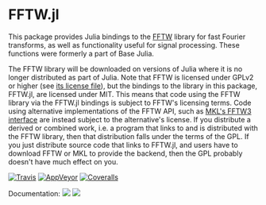 # FFTW.jl

This package provides Julia bindings to the [FFTW](http://www.fftw.org/) library for
fast Fourier transforms, as well as functionality useful for signal processing.
These functions were formerly a part of Base Julia.

The FFTW library will be downloaded on versions of Julia where it is no longer distributed
as part of Julia.
Note that FFTW is licensed under GPLv2 or higher (see
[its license file](http://www.fftw.org/doc/License-and-Copyright.html)), but the bindings
to the library in this package, FFTW.jl, are licensed under MIT.
This means that code using the FFTW library via the FFTW.jl bindings is subject to FFTW's
licensing terms.
Code using alternative implementations of the FFTW API, such as
[MKL's FFTW3 interface](https://software.intel.com/en-us/mkl-developer-reference-c-fftw3-interface-to-intel-math-kernel-library)
are instead subject to the alternative's license.
If you distribute a derived or combined work, i.e. a program that links to and is distributed
with the FFTW library, then that distribution falls under the terms of the GPL.
If you just distribute source code that links to FFTW.jl, and users have to download FFTW
or MKL to provide the backend, then the GPL probably doesn't have much effect on you.

[![Travis](https://travis-ci.org/JuliaMath/FFTW.jl.svg?branch=master)](https://travis-ci.org/JuliaMath/FFTW.jl)
[![AppVeyor](https://ci.appveyor.com/api/projects/status/hofbdbyt287qn49s/branch/master?svg=true)](https://ci.appveyor.com/project/ararslan/fftw-jl/branch/master)
[![Coveralls](https://coveralls.io/repos/github/JuliaMath/FFTW.jl/badge.svg?branch=master)](https://coveralls.io/github/JuliaMath/FFTW.jl?branch=master)

Documentation:
[![](https://img.shields.io/badge/docs-stable-blue.svg)](https://JuliaMath.github.io/FFTW.jl/stable)
[![](https://img.shields.io/badge/docs-latest-blue.svg)](https://JuliaMath.github.io/FFTW.jl/latest)
